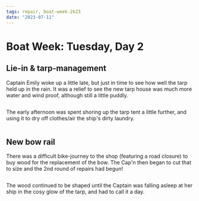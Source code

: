 ```yaml
---
tags: repair, boat-week-2k23
date: "2023-07-11"
---
```


# Boat Week: Tuesday, Day 2
## Lie-in & tarp-management
Captain Emily woke up a little late, but just in time to see how well the tarp held up in the rain.
It was a relief to see the new tarp house was much more water and wind proof, although still a little puddly.

```{image}  ../../images/water-on-tarp.jpg
```

The early afternoon was spent shoring up the tarp tent a little further, and using it to dry off clothes/air the ship's dirty laundry.

```{image}  ../../images/airing-dirty-laundry.jpg
```

## New bow rail
There was a difficult bike-journey to the shop (featuring a road closure) to buy wood for the replacement of the bow.
The Cap'n then began to cut that to size and the 2nd round of repairs had begun!

```{image}  ../../images/replacement-bow-rail.jpg
```

The wood continued to be shaped until the Captain was falling asleep at her ship in the cosy glow of the tarp, and had to call it a day.
```{image}  ../../images/the-glow.jpg
```
